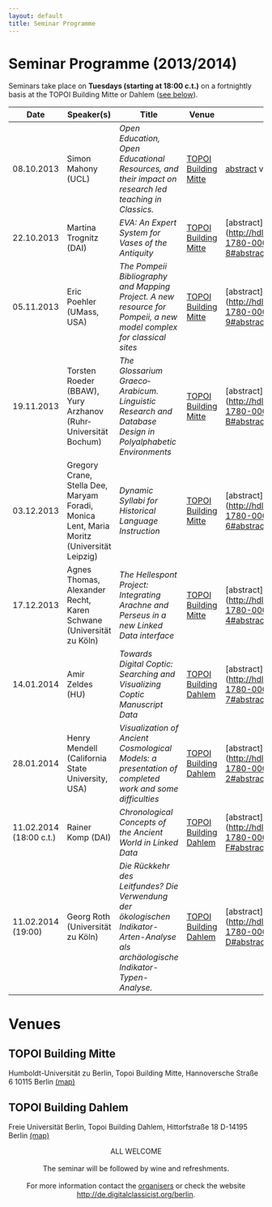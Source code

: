 ```yaml
---
layout: default
title: Seminar Programme
---
```


# Seminar Programme (2013/2014)

Seminars take place on **Tuesdays (starting at 18:00 c.t.)** on a fortnightly basis at the TOPOI Building Mitte or Dahlem ([see below](#venues)).

<!--

The **programme calendar** is also available as [(public) Google Calendar](https://www.google.com/calendar/embed?src=aicf2vlsr7t34v4qrju5fiso54%40group.calendar.google.com&ctz=Europe/Berlin) (iCal for subscription [here](https://www.google.com/calendar/ical/aicf2vlsr7t34v4qrju5fiso54%40group.calendar.google.com/public/basic.ics)): subscribe to it in order to get further details and timely reminders for all the seminar events!

Or download the **poster** with the full programme ([PDF here](/berlin/files/Poster-Full-Programme.pdf)) and put it up on your institution's notice board.
-->

Date | Speaker(s) | Title | Venue | Materials
-----------|-------------------------|-------------------------------------------------------------------------------------------------------------------------------------------------|----------------|----------------	 
08.10.2013 | Simon Mahony (UCL) | *Open Education, Open Educational Resources, and their impact on research led teaching in Classics.* | [TOPOI Building Mitte](#topoi_building_mitte)| [abstract](http://hdl.handle.net/11858/00-1780-0000-0022-D53B-9#abstract) video slides
22.10.2013 | Martina Trognitz (DAI) | *EVA: An Expert System for Vases of the Antiquity* | [TOPOI Building Mitte](#topoi_building_mitte) | [abstract] (http://hdl.handle.net/11858/00-1780-0000-0022-D542-8#abstract) video slides
05.11.2013 | Eric Poehler (UMass, USA) | *The Pompeii Bibliography and Mapping Project. A new resource for Pompeii, a new model complex for classical sites* | [TOPOI Building Mitte](#topoi_building_mitte) | [abstract] (http://hdl.handle.net/11858/00-1780-0000-0022-D549-9#abstract) video slides
19.11.2013 | Torsten Roeder (BBAW), Yury Arzhanov (Ruhr­Universität Bochum) | *The Glossarium Graeco­Arabicum. Linguistic Research and Database Design in Polyalphabetic Environments* | [TOPOI Building Mitte](#topoi_building_mitte)| [abstract] (http://hdl.handle.net/11858/00-1780-0000-0022-D548-B#abstract) video slides
03.12.2013 | Gregory Crane, Stella Dee, Maryam Foradi, Monica Lent, Maria Moritz (Universität Leipzig) | *Dynamic Syllabi for Historical Language Instruction* | [TOPOI Building Mitte](#topoi_building_mitte) | [abstract] (http://hdl.handle.net/11858/00-1780-0000-0022-D543-6#abstract) video slides
17.12.2013 | Agnes Thomas, Alexander Recht, Karen Schwane (Universität zu Köln) | *The Hellespont Project: Integrating Arachne and Perseus in a new Linked Data interface* | [TOPOI Building Mitte](#topoi_building_mitte) | [abstract] (http://hdl.handle.net/11858/00-1780-0000-0022-D544-4#abstract) video slides
14.01.2014 | Amir Zeldes (HU) | *Towards Digital Coptic: Searching and Visualizing Coptic Manuscript Data* | [TOPOI Building Dahlem](#topoi_building_dahlem) | [abstract] (http://hdl.handle.net/11858/00-1780-0000-0022-D54A-7#abstract) video slides
28.01.2014 | Henry Mendell  (California State University, USA) | *Visualization of Ancient Cosmological Models: a presentation of completed work and some difficulties* | [TOPOI Building Dahlem](#topoi_building_dahlem) | [abstract] (http://hdl.handle.net/11858/00-1780-0000-0022-D545-2#abstract) video slides
11.02.2014 (18:00 c.t.) | Rainer Komp (DAI) | *Chronological Concepts of the Ancient World in Linked Data* | [TOPOI Building Dahlem](#topoi_building_dahlem) |  [abstract] (http://hdl.handle.net/11858/00-1780-0000-0022-D546-F#abstract) video slides
11.02.2014 (19:00) | Georg Roth (Universität zu Köln) | *Die Rückkehr des Leitfundes? Die Verwendung der ökologischen Indikator-Arten-Analyse als archäologische Indikator-Typen-Analyse.* | [TOPOI Building Dahlem](#topoi_building_dahlem) |  [abstract] (http://hdl.handle.net/11858/00-1780-0000-0022-D547-D#abstract) video slides

# Venues

## TOPOI Building Mitte

Humboldt-Universität zu Berlin, Topoi Building Mitte, Hannoversche Straße 6 10115 Berlin [(map)](http://maps.google.de/maps?f=q&source=s_q&hl=de&geocode=&q=berlin+hannoversche+stra%C3%9Fe+6&sll=51.151786,10.415039&sspn=24.62582,42.626953&ie=UTF8&t=h&z=16&iwloc=A)

## TOPOI Building Dahlem

Freie Universität Berlin, Topoi Building Dahlem, Hittorfstraße 18 D-14195 Berlin [(map)](http://maps.google.de/maps?f=q&source=s_q&hl=de&geocode=&q=Topoi-Haus,+Hittorfstra%C3%9Fe+18,+Dahlem,+Berlin&sll=52.450923,13.282428&sspn=0.011639,0.020814&g=berlin+hittorfstra%C3%9Fe+18&ie=UTF8&ll=52.449641,13.283951&spn=0.011639,0.020814&t=h&z=16)


<div style="text-align: center">ALL WELCOME
<br/><br/>
The seminar will be followed by wine and refreshments.
<br/><br/>
For more information contact the <a href="http://de.digitalclassicist.org/berlin/about">organisers</a> or check the website <a href="http://de.digitalclassicist.org/berlin">http://de.digitalclassicist.org/berlin</a>.
<br/><br/>
	</div>

